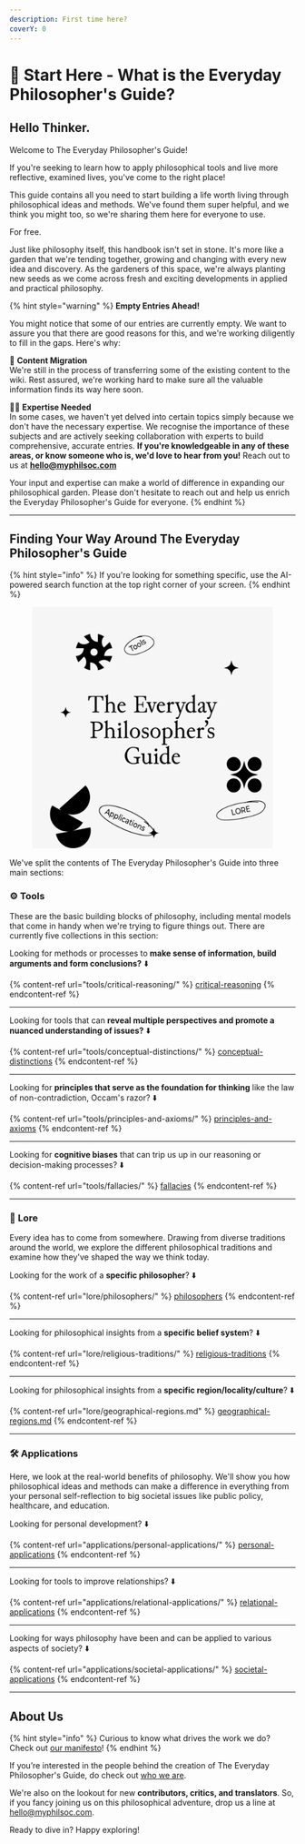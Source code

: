 ```yaml
---
description: First time here?
coverY: 0
---
```


# 👋 Start Here - What is the Everyday Philosopher's Guide?

## Hello Thinker.

Welcome to The Everyday Philosopher's Guide!

If you're seeking to learn how to apply philosophical tools and live more reflective, examined lives, you've come to the right place!

This guide contains all you need to start building a life worth living through philosophical ideas and methods. We've found them super helpful, and we think you might too, so we're sharing them here for everyone to use.&#x20;

For free.

Just like philosophy itself, this handbook isn't set in stone. It's more like a garden that we're tending together, growing and changing with every new idea and discovery. As the gardeners of this space, we're always planting new seeds as we come across fresh and exciting developments in applied and practical philosophy.

{% hint style="warning" %}
**Empty Entries Ahead!**

You might notice that some of our entries are currently empty. We want to assure you that there are good reasons for this, and we're working diligently to fill in the gaps. Here's why:

🚚 **Content Migration**\
We're still in the process of transferring some of the existing content to the wiki. Rest assured, we're working hard to make sure all the valuable information finds its way here soon.

🧑‍🏫 **Expertise Needed**\
In some cases, we haven't yet delved into certain topics simply because we don't have the necessary expertise. We recognise the importance of these subjects and are actively seeking collaboration with experts to build comprehensive, accurate entries. **If you're knowledgeable in any of these areas, or know someone who is, we'd love to hear from you!** Reach out to us at **hello@myphilsoc.com**

Your input and expertise can make a world of difference in expanding our philosophical garden. Please don't hesitate to reach out and help us enrich the Everyday Philosopher's Guide for everyone.
{% endhint %}

***

## Finding Your Way Around The Everyday Philosopher's Guide

{% hint style="info" %}
If you're looking for something specific, use the AI-powered search function at the top right corner of your screen.&#x20;
{% endhint %}

<figure><img src=".gitbook/assets/The Everyday Philosopher&#x27;s Guide.png" alt="The Everyday Philosopher&#x27;s Guide"><figcaption></figcaption></figure>

We've split the contents of The Everyday Philosopher's Guide into three main sections:

### ⚙️ **Tools**&#x20;

These are the basic building blocks of philosophy, including mental models that come in handy when we're trying to figure things out. There are currently five collections in this section:

Looking for methods or processes to **make sense of information, build arguments and form conclusions?** ⬇️

{% content-ref url="tools/critical-reasoning/" %}
[critical-reasoning](tools/critical-reasoning/)
{% endcontent-ref %}

***

Looking for tools that can **reveal multiple perspectives and promote a nuanced understanding of issues?** ⬇️

{% content-ref url="tools/conceptual-distinctions/" %}
[conceptual-distinctions](tools/conceptual-distinctions/)
{% endcontent-ref %}

***

Looking for **principles that serve as the foundation for thinking** like the law of non-contradiction, Occam's razor?  ⬇️

{% content-ref url="tools/principles-and-axioms/" %}
[principles-and-axioms](tools/principles-and-axioms/)
{% endcontent-ref %}

***

Looking for **cognitive biases** that can trip us up in our reasoning or decision-making processes? ⬇️

{% content-ref url="tools/fallacies/" %}
[fallacies](tools/fallacies/)
{% endcontent-ref %}

***

### 📜 **Lore**

Every idea has to come from somewhere. Drawing from diverse traditions around the world, we explore the different philosophical traditions and examine how they've shaped the way we think today.

Looking for the work of a **specific philosopher**? ⬇️

{% content-ref url="lore/philosophers/" %}
[philosophers](lore/philosophers/)
{% endcontent-ref %}

***

Looking for philosophical insights from a **specific belief system**? ⬇️

{% content-ref url="lore/religious-traditions/" %}
[religious-traditions](lore/religious-traditions/)
{% endcontent-ref %}

***

Looking for philosophical insights from a **specific region/locality/culture**? ⬇️

{% content-ref url="lore/geographical-regions.md" %}
[geographical-regions.md](lore/geographical-regions.md)
{% endcontent-ref %}

***

### 🛠️ **Applications**&#x20;

Here, we look at the real-world benefits of philosophy. We'll show you how philosophical ideas and methods can make a difference in everything from your personal self-reflection to big societal issues like public policy, healthcare, and education.

Looking for personal development? ⬇️

{% content-ref url="applications/personal-applications/" %}
[personal-applications](applications/personal-applications/)
{% endcontent-ref %}

***

Looking for tools to improve relationships? ⬇️

{% content-ref url="applications/relational-applications/" %}
[relational-applications](applications/relational-applications/)
{% endcontent-ref %}

***

Looking for ways philosophy have been and can be applied to various aspects of society? ⬇️

{% content-ref url="applications/societal-applications/" %}
[societal-applications](applications/societal-applications/)
{% endcontent-ref %}

***

## About Us

{% hint style="info" %}
Curious to know what drives the work we do? Check out [our manifesto](about/manifesto-of-the-everyday-philosopher.md)!&#x20;
{% endhint %}

If you’re interested in the people behind the creation of The Everyday Philosopher's Guide, do check out [who we are](about/our-contributors/).

We're also on the lookout for new **contributors, critics, and translators**. So, if you fancy joining us on this philosophical adventure, drop us a line at [hello@myphilsoc.com](mailto:hello@myphilsoc.com).

Ready to dive in? Happy exploring!
